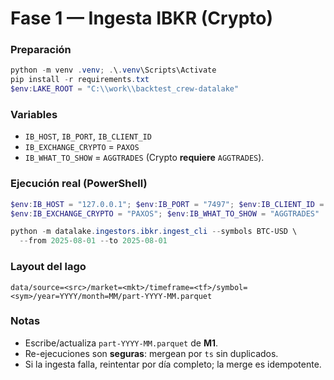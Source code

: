 # Fase 1 — Ingesta IBKR (Crypto)

### Preparación
```powershell
python -m venv .venv; .\.venv\Scripts\Activate
pip install -r requirements.txt
$env:LAKE_ROOT = "C:\\work\\backtest_crew-datalake"
```

### Variables
- `IB_HOST`, `IB_PORT`, `IB_CLIENT_ID`
- `IB_EXCHANGE_CRYPTO` = `PAXOS`
- `IB_WHAT_TO_SHOW` = `AGGTRADES` (Crypto **requiere** `AGGTRADES`).

### Ejecución real (PowerShell)
```powershell
$env:IB_HOST = "127.0.0.1"; $env:IB_PORT = "7497"; $env:IB_CLIENT_ID = "1"
$env:IB_EXCHANGE_CRYPTO = "PAXOS"; $env:IB_WHAT_TO_SHOW = "AGGTRADES"

python -m datalake.ingestors.ibkr.ingest_cli --symbols BTC-USD \
  --from 2025-08-01 --to 2025-08-01
```

### Layout del lago
`data/source=<src>/market=<mkt>/timeframe=<tf>/symbol=<sym>/year=YYYY/month=MM/part-YYYY-MM.parquet`

### Notas
- Escribe/actualiza `part-YYYY-MM.parquet` de **M1**.
- Re-ejecuciones son **seguras**: mergean por `ts` sin duplicados.
- Si la ingesta falla, reintentar por día completo; la merge es idempotente.

